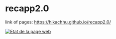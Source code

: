 # recapp2.0

link of pages: https://hikachhu.github.io/recapp2.0/

[![Etat de la page web](https://github.com/Hikachhu/recapp2.0/actions/workflows/pages/pages-build-deployment/badge.svg)](https://github.com/Hikachhu/recapp2.0/actions/workflows/pages/pages-build-deployment)
